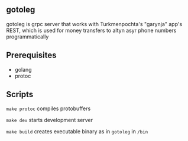 ## gotoleg

gotoleg is grpc server that works with Turkmenpochta's "garynja" app's REST, which is used for money transfers to altyn asyr phone numbers programmatically

## Prerequisites

-   golang
-   protoc

## Scripts

`make protoc` compiles protobuffers

`make dev` starts development server

`make build` creates executable binary as in `gotoleg` in `/bin`
